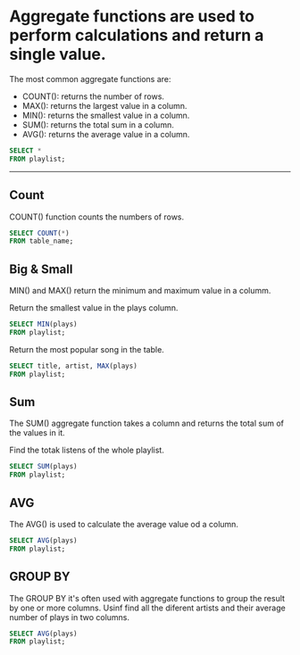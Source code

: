 # Aggregate functions are used to perform calculations and return a single value.

The most common aggregate functions are:

- COUNT(): returns the number of rows.
- MAX(): returns the largest value in a column.
- MIN(): returns the smallest value in a column.
- SUM(): returns the total sum in a column.
- AVG(): returns the average value in a column.

``` sql
SELECT *
FROM playlist;
```

-----

## Count
COUNT() function counts the numbers of rows.

``` sql
SELECT COUNT(*)
FROM table_name;
```

## Big & Small
MIN() and MAX() return the minimum and maximum value in a columm.

Return the smallest value in the plays column.
``` sql
SELECT MIN(plays)
FROM playlist;
```

Return the most popular song in the table.
``` sql
SELECT title, artist, MAX(plays)
FROM playlist;
``` 

## Sum
The SUM() aggregate function takes a column and returns the total sum of the values in it.

Find the totak listens of the whole playlist.
``` sql
SELECT SUM(plays)
FROM playlist;
``` 

## AVG
The AVG() is used to calculate the average value od a column.
``` sql
SELECT AVG(plays)
FROM playlist;
```

## GROUP BY
The GROUP BY it's often used with aggregate functions to group the result by one or more columns.
Usinf find all the diferent artists and their average number of plays in two columns.

``` sql
SELECT AVG(plays)
FROM playlist;
```





